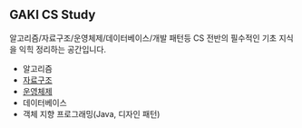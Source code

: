 ## GAKI CS Study

알고리즘/자료구조/운영체제/데이터베이스/개발 패턴등 CS 전반의 필수적인 기초 지식을 익힉 정리하는 공간입니다.

- 알고리즘
- [자료구조](https://github.com/gaki2745/GAKI-CS-Study/tree/master/DataStructure)
- [운영체제](https://github.com/gaki2745/GAKI-CS-Study/tree/master/OS)
- 데이터베이스
- 객체 지향 프로그래밍(Java, 디자인 패턴)

